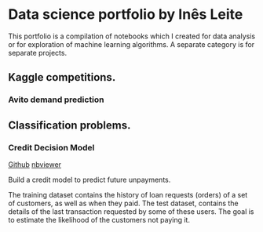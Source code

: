 # Data science portfolio by Inês Leite

This portfolio is a compilation of notebooks which I created for data analysis or for exploration of machine learning algorithms. A separate category is for separate projects.



## Kaggle competitions.

### Avito demand prediction


## Classification problems.

### Credit Decision Model

[Github](https://github.com/inesleite/credit-decision-model)
[nbviewer](https://nbviewer.org/github/inesleite/credit-decision-model/blob/main/solution.ipynb)

Build a credit model to predict future unpayments.

The training dataset contains the history of loan requests (orders) of a set of customers, as well as when they paid. The test dataset, contains the details of the last transaction requested by some of these users. The goal is to estimate the likelihood of the customers not paying it. 

